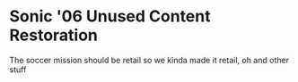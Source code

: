 # Sonic '06 Unused Content Restoration
The soccer mission should be retail so we kinda made it retail, oh and other stuff
